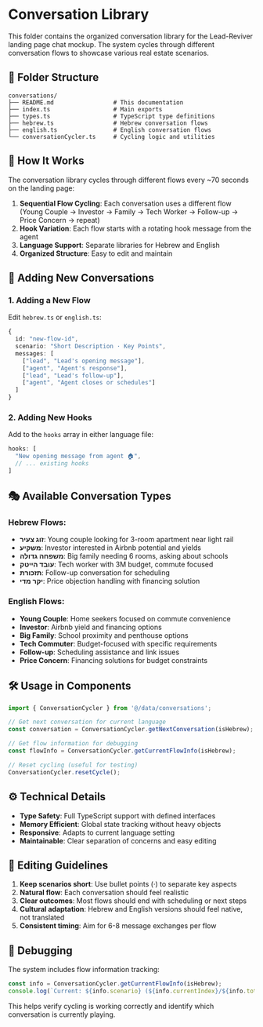 # Conversation Library

This folder contains the organized conversation library for the Lead-Reviver landing page chat mockup. The system cycles through different conversation flows to showcase various real estate scenarios.

## 📁 Folder Structure

```
conversations/
├── README.md                 # This documentation
├── index.ts                  # Main exports
├── types.ts                  # TypeScript type definitions
├── hebrew.ts                 # Hebrew conversation flows
├── english.ts                # English conversation flows
└── conversationCycler.ts     # Cycling logic and utilities
```

## 🔄 How It Works

The conversation library cycles through different flows every ~70 seconds on the landing page:

1. **Sequential Flow Cycling**: Each conversation uses a different flow (Young Couple → Investor → Family → Tech Worker → Follow-up → Price Concern → repeat)
2. **Hook Variation**: Each flow starts with a rotating hook message from the agent
3. **Language Support**: Separate libraries for Hebrew and English
4. **Organized Structure**: Easy to edit and maintain

## 📝 Adding New Conversations

### 1. Adding a New Flow

Edit `hebrew.ts` or `english.ts`:

```typescript
{
  id: "new-flow-id",
  scenario: "Short Description · Key Points",
  messages: [
    ["lead", "Lead's opening message"],
    ["agent", "Agent's response"],
    ["lead", "Lead's follow-up"],
    ["agent", "Agent closes or schedules"]
  ]
}
```

### 2. Adding New Hooks

Add to the `hooks` array in either language file:

```typescript
hooks: [
  "New opening message from agent 🏠",
  // ... existing hooks
]
```

## 🎭 Available Conversation Types

### Hebrew Flows:
- **זוג צעיר**: Young couple looking for 3-room apartment near light rail
- **משקיע**: Investor interested in Airbnb potential and yields
- **משפחה גדולה**: Big family needing 6 rooms, asking about schools
- **עובד הייטק**: Tech worker with 3M budget, commute focused
- **תזכורת**: Follow-up conversation for scheduling
- **יקר מדי**: Price objection handling with financing solution

### English Flows:
- **Young Couple**: Home seekers focused on commute convenience
- **Investor**: Airbnb yield and financing options
- **Big Family**: School proximity and penthouse options
- **Tech Commuter**: Budget-focused with specific requirements
- **Follow-up**: Scheduling assistance and link issues
- **Price Concern**: Financing solutions for budget constraints

## 🛠 Usage in Components

```typescript
import { ConversationCycler } from '@/data/conversations';

// Get next conversation for current language
const conversation = ConversationCycler.getNextConversation(isHebrew);

// Get flow information for debugging
const flowInfo = ConversationCycler.getCurrentFlowInfo(isHebrew);

// Reset cycling (useful for testing)
ConversationCycler.resetCycle();
```

## ⚙️ Technical Details

- **Type Safety**: Full TypeScript support with defined interfaces
- **Memory Efficient**: Global state tracking without heavy objects
- **Responsive**: Adapts to current language setting
- **Maintainable**: Clear separation of concerns and easy editing

## 🎯 Editing Guidelines

1. **Keep scenarios short**: Use bullet points (·) to separate key aspects
2. **Natural flow**: Each conversation should feel realistic
3. **Clear outcomes**: Most flows should end with scheduling or next steps
4. **Cultural adaptation**: Hebrew and English versions should feel native, not translated
5. **Consistent timing**: Aim for 6-8 message exchanges per flow

## 🔧 Debugging

The system includes flow information tracking:

```typescript
const info = ConversationCycler.getCurrentFlowInfo(isHebrew);
console.log(`Current: ${info.scenario} (${info.currentIndex}/${info.totalFlows})`);
```

This helps verify cycling is working correctly and identify which conversation is currently playing. 